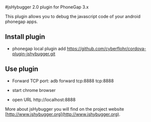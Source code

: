 #jsHybugger 2.0 plugin for PhoneGap 3.x

This plugin allows you to debug the javascript code of your android phonegap apps.

## Install plugin

* phonegap local plugin add https://github.com/cyberflohr/cordova-plugin-jshybugger.git

## Use plugin

* Forward TCP port:	adb forward tcp:8888 tcp:8888

* start chrome browser 

* open URL http://localhost:8888

More about jsHybugger you will find on the project website [http://www.jshybugger.org](http://www.jshybugger.org).


